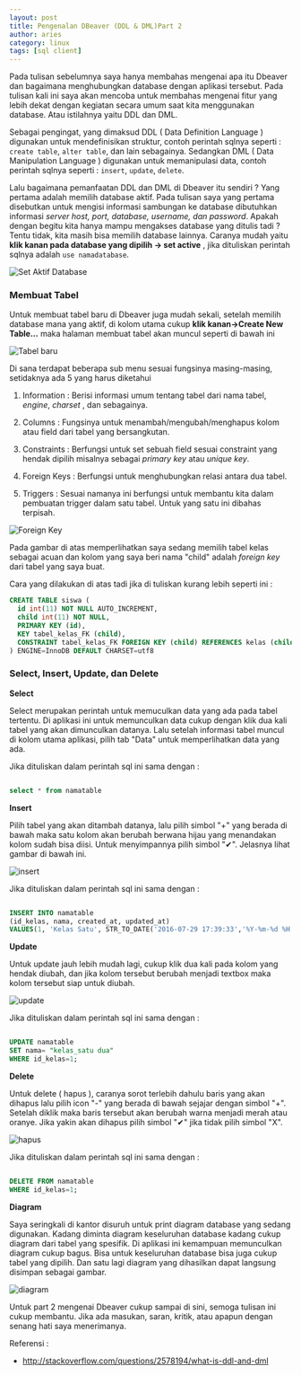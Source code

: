 ```yaml
---
layout: post
title: Pengenalan DBeaver (DDL & DML)Part 2
author: aries
category: linux
tags: [sql client]
---
```

Pada tulisan sebelumnya saya hanya membahas mengenai apa itu Dbeaver dan bagaimana menghubungkan database dengan aplikasi tersebut. Pada tulisan kali ini saya akan mencoba untuk membahas mengenai fitur yang lebih dekat dengan kegiatan secara umum saat kita menggunakan database. Atau istilahnya yaitu DDL dan DML.

Sebagai pengingat, yang dimaksud DDL ( Data Definition Language ) digunakan untuk mendefinisikan struktur, contoh perintah sqlnya seperti : `create table`, `alter table`, dan lain sebagainya. Sedangkan DML ( Data Manipulation Language ) digunakan untuk memanipulasi data, contoh perintah sqlnya seperti : `insert`, `update`, `delete`.

Lalu bagaimana pemanfaatan DDL dan DML di Dbeaver itu sendiri ?  Yang pertama adalah memilih database aktif. Pada tulisan saya yang pertama disebutkan untuk mengisi informasi sambungan ke database dibutuhkan informasi _server host, port, database, username, dan password_. Apakah dengan begitu kita hanya mampu mengakses database yang ditulis tadi ? Tentu tidak, kita masih bisa memilih database lainnya. Caranya mudah yaitu **klik kanan pada database yang dipilih -> set active** , jika dituliskan perintah sqlnya adalah `use namadatabase`.

![Set Aktif Database](/img/db_set_active.png)


### Membuat Tabel

Untuk membuat tabel baru di Dbeaver juga mudah sekali, setelah memilih database mana yang aktif, di kolom utama cukup **klik kanan->Create New Table...** maka halaman membuat tabel akan muncul seperti di bawah ini

![Tabel baru](/img/create_tabel_info.png)


Di sana terdapat beberapa sub menu sesuai fungsinya masing-masing, setidaknya ada 5 yang harus diketahui

1. Information : Berisi informasi umum tentang tabel dari nama tabel, _engine_, _charset_ , dan sebagainya.

2. Columns : Fungsinya untuk menambah/mengubah/menghapus kolom atau field dari tabel yang bersangkutan.

3. Constraints : Berfungsi untuk set sebuah field sesuai constraint yang hendak dipilih misalnya sebagai _primary key_ atau _unique key_.

4. Foreign Keys : Berfungsi untuk menghubungkan relasi antara dua tabel.

5. Triggers : Sesuai namanya ini berfungsi untuk membantu kita dalam pembuatan trigger dalam satu tabel. Untuk yang satu ini dibahas terpisah.


![Foreign Key](/img/create_tabel_forgn.png)



Pada gambar di atas memperlihatkan saya sedang memilih tabel kelas sebagai acuan dan kolom yang saya beri nama "child" adalah _foreign key_ dari tabel yang saya buat. 

Cara yang dilakukan di atas tadi jika di tuliskan kurang lebih seperti ini :

```sql
CREATE TABLE siswa (
  id int(11) NOT NULL AUTO_INCREMENT,
  child int(11) NOT NULL,
  PRIMARY KEY (id),
  KEY tabel_kelas_FK (child),
  CONSTRAINT tabel_kelas_FK FOREIGN KEY (child) REFERENCES kelas (child)
) ENGINE=InnoDB DEFAULT CHARSET=utf8

```

### Select, Insert, Update, dan Delete

**Select**

Select merupakan perintah untuk memuculkan data yang ada pada tabel tertentu. Di aplikasi ini untuk memunculkan data cukup dengan klik dua kali tabel yang akan dimunculkan datanya. Lalu setelah informasi tabel muncul di kolom utama aplikasi, pilih tab "Data" untuk memperlihatkan data yang ada.

Jika dituliskan dalam perintah sql ini sama dengan :

```sql

select * from namatable

```

**Insert**

Pilih tabel yang akan ditambah datanya, lalu pilih simbol "+" yang berada di bawah maka satu kolom akan berubah berwana hijau yang menandakan kolom sudah bisa diisi. Untuk menyimpannya pilih simbol "✔". Jelasnya lihat gambar di bawah ini.


![insert](/img/insert.png)

Jika dituliskan dalam perintah sql ini sama dengan :

```sql

INSERT INTO namatable
(id_kelas, nama, created_at, updated_at)
VALUES(1, 'Kelas Satu', STR_TO_DATE('2016-07-29 17:39:33','%Y-%m-%d %H:%i:%s'), NULL);


```


**Update**

Untuk update jauh lebih mudah lagi, cukup klik dua kali pada kolom yang hendak diubah, dan jika kolom tersebut berubah menjadi textbox maka kolom tersebut siap untuk diubah.


![update](/img/update.png)


Jika dituliskan dalam perintah sql ini sama dengan :

```sql

UPDATE namatable
SET nama= "kelas_satu dua"
WHERE id_kelas=1;


```

**Delete**

Untuk delete ( hapus ), caranya sorot terlebih dahulu baris yang akan dihapus lalu pilih icon "-" yang berada di bawah sejajar dengan simbol "+". Setelah diklik maka baris tersebut akan berubah warna menjadi merah atau oranye. Jika yakin akan dihapus pilih simbol "✔" jika tidak pilih simbol "X".

![hapus](/img/hapus.png)


Jika dituliskan dalam perintah sql ini sama dengan :

```sql

DELETE FROM namatable
WHERE id_kelas=1;


```

**Diagram**

Saya seringkali di kantor disuruh untuk print diagram database yang sedang digunakan. Kadang diminta diagram keseluruhan database kadang cukup diagram dari tabel yang spesifik. Di aplikasi ini kemampuan memunculkan diagram cukup bagus. Bisa untuk keseluruhan database bisa juga cukup tabel yang dipilih.
Dan satu lagi diagram yang dihasilkan dapat langsung disimpan sebagai gambar.

![diagram](/img/diagram.png)

Untuk part 2 mengenai Dbeaver cukup sampai di sini, semoga tulisan ini cukup membantu. Jika ada masukan, saran, kritik, atau apapun dengan senang hati saya menerimanya.


Referensi :

* http://stackoverflow.com/questions/2578194/what-is-ddl-and-dml